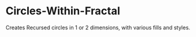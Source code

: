# Circles-Within-Fractal
Creates Recursed circles in 1 or 2 dimensions, with various fills and styles.


